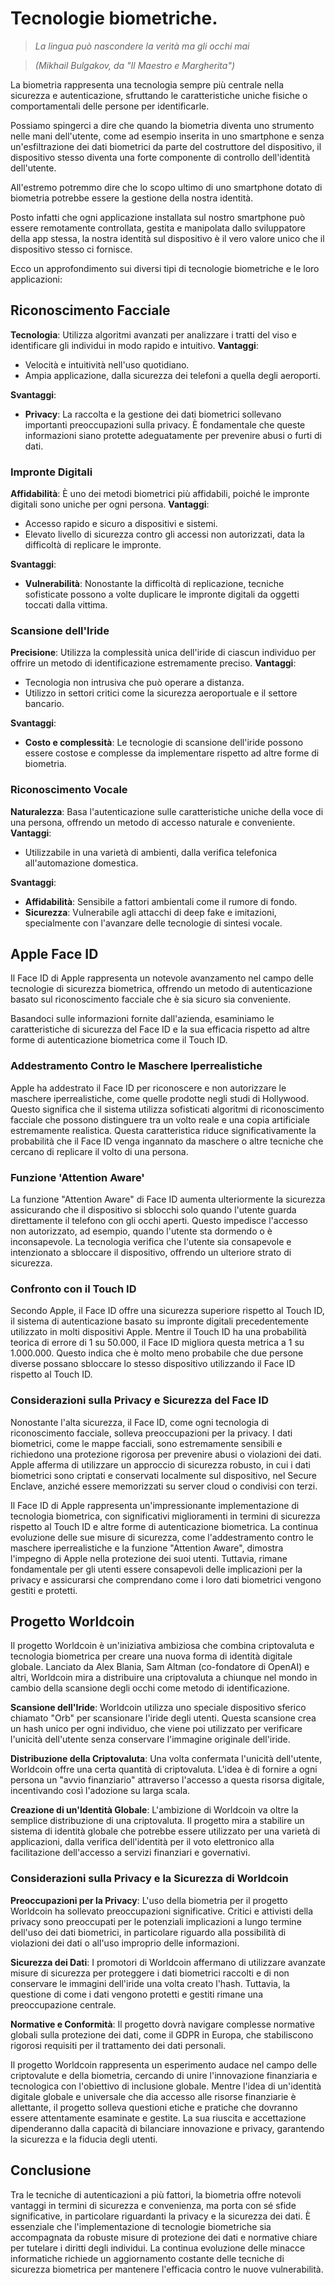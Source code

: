 <!-- \cleardoublepage -->


# Tecnologie biometriche.

> *La lingua può nascondere la verità ma gli occhi mai* 

> *(Mikhail Bulgakov, da "Il Maestro e Margherita")*




La biometria rappresenta una tecnologia sempre più centrale nella sicurezza e autenticazione, sfruttando le caratteristiche uniche fisiche o comportamentali delle persone per identificarle. 

Possiamo spingerci a dire che quando la biometria diventa uno strumento nelle mani dell'utente, come ad esempio inserita in uno smartphone e senza un'esfiltrazione dei dati biometrici da parte del costruttore del dispositivo, il dispositivo stesso diventa una forte componente di controllo dell'identità dell'utente. 

All'estremo potremmo dire che lo scopo ultimo di uno smartphone dotato di biometria potrebbe essere la gestione della nostra identità.

Posto infatti che ogni applicazione installata sul nostro smartphone può essere remotamente controllata, gestita e manipolata dallo sviluppatore della app stessa, la nostra identità sul dispositivo è il vero valore unico che il dispositivo stesso ci fornisce.

Ecco un approfondimento sui diversi tipi di tecnologie biometriche e le loro applicazioni:

## Riconoscimento Facciale

**Tecnologia**: Utilizza algoritmi avanzati per analizzare i tratti del viso e identificare gli individui in modo rapido e intuitivo. 
**Vantaggi**:
- Velocità e intuitività nell'uso quotidiano.
- Ampia applicazione, dalla sicurezza dei telefoni a quella degli aeroporti.

**Svantaggi**:
- **Privacy**: La raccolta e la gestione dei dati biometrici sollevano importanti preoccupazioni sulla privacy. È fondamentale che queste informazioni siano protette adeguatamente per prevenire abusi o furti di dati.

### Impronte Digitali
**Affidabilità**: È uno dei metodi biometrici più affidabili, poiché le impronte digitali sono uniche per ogni persona.
**Vantaggi**:
- Accesso rapido e sicuro a dispositivi e sistemi.
- Elevato livello di sicurezza contro gli accessi non autorizzati, data la difficoltà di replicare le impronte.

**Svantaggi**:
- **Vulnerabilità**: Nonostante la difficoltà di replicazione, tecniche sofisticate possono a volte duplicare le impronte digitali da oggetti toccati dalla vittima.

### Scansione dell'Iride
**Precisione**: Utilizza la complessità unica dell'iride di ciascun individuo per offrire un metodo di identificazione estremamente preciso.
**Vantaggi**:
- Tecnologia non intrusiva che può operare a distanza.
- Utilizzo in settori critici come la sicurezza aeroportuale e il settore bancario.

**Svantaggi**:
- **Costo e complessità**: Le tecnologie di scansione dell'iride possono essere costose e complesse da implementare rispetto ad altre forme di biometria.

### Riconoscimento Vocale
**Naturalezza**: Basa l'autenticazione sulle caratteristiche uniche della voce di una persona, offrendo un metodo di accesso naturale e conveniente.
**Vantaggi**:
- Utilizzabile in una varietà di ambienti, dalla verifica telefonica all'automazione domestica.

**Svantaggi**:
- **Affidabilità**: Sensibile a fattori ambientali come il rumore di fondo.
- **Sicurezza**: Vulnerabile agli attacchi di deep fake e imitazioni, specialmente con l'avanzare delle tecnologie di sintesi vocale.

## Apple Face ID

Il Face ID di Apple rappresenta un notevole avanzamento nel campo delle tecnologie di sicurezza biometrica, offrendo un metodo di autenticazione basato sul riconoscimento facciale che è sia sicuro sia conveniente. 

Basandoci sulle informazioni fornite dall'azienda, esaminiamo le caratteristiche di sicurezza del Face ID e la sua efficacia rispetto ad altre forme di autenticazione biometrica come il Touch ID.

### **Addestramento Contro le Maschere Iperrealistiche**
Apple ha addestrato il Face ID per riconoscere e non autorizzare le maschere iperrealistiche, come quelle prodotte negli studi di Hollywood. Questo significa che il sistema utilizza sofisticati algoritmi di riconoscimento facciale che possono distinguere tra un volto reale e una copia artificiale estremamente realistica. Questa caratteristica riduce significativamente la probabilità che il Face ID venga ingannato da maschere o altre tecniche che cercano di replicare il volto di una persona.

### **Funzione 'Attention Aware'**
La funzione "Attention Aware" di Face ID aumenta ulteriormente la sicurezza assicurando che il dispositivo si sblocchi solo quando l'utente guarda direttamente il telefono con gli occhi aperti. Questo impedisce l'accesso non autorizzato, ad esempio, quando l'utente sta dormendo o è inconsapevole. La tecnologia verifica che l'utente sia consapevole e intenzionato a sbloccare il dispositivo, offrendo un ulteriore strato di sicurezza.

### **Confronto con il Touch ID**
Secondo Apple, il Face ID offre una sicurezza superiore rispetto al Touch ID, il sistema di autenticazione basato su impronte digitali precedentemente utilizzato in molti dispositivi Apple. Mentre il Touch ID ha una probabilità teorica di errore di 1 su 50.000, il Face ID migliora questa metrica a 1 su 1.000.000. Questo indica che è molto meno probabile che due persone diverse possano sbloccare lo stesso dispositivo utilizzando il Face ID rispetto al Touch ID.

### Considerazioni sulla Privacy e Sicurezza del Face ID
Nonostante l'alta sicurezza, il Face ID, come ogni tecnologia di riconoscimento facciale, solleva preoccupazioni per la privacy. I dati biometrici, come le mappe facciali, sono estremamente sensibili e richiedono una protezione rigorosa per prevenire abusi o violazioni dei dati. Apple afferma di utilizzare un approccio di sicurezza robusto, in cui i dati biometrici sono criptati e conservati localmente sul dispositivo, nel Secure Enclave, anziché essere memorizzati su server cloud o condivisi con terzi.



Il Face ID di Apple rappresenta un'impressionante implementazione di tecnologia biometrica, con significativi miglioramenti in termini di sicurezza rispetto al Touch ID e altre forme di autenticazione biometrica. La continua evoluzione delle sue misure di sicurezza, come l'addestramento contro le maschere iperrealistiche e la funzione "Attention Aware", dimostra l'impegno di Apple nella protezione dei suoi utenti. Tuttavia, rimane fondamentale per gli utenti essere consapevoli delle implicazioni per la privacy e assicurarsi che comprendano come i loro dati biometrici vengono gestiti e protetti.




## Progetto Worldcoin

Il progetto Worldcoin è un'iniziativa ambiziosa che combina criptovaluta e tecnologia biometrica per creare una nuova forma di identità digitale globale. Lanciato da Alex Blania, Sam Altman (co-fondatore di OpenAI) e altri, Worldcoin mira a distribuire una criptovaluta a chiunque nel mondo in cambio della scansione degli occhi come metodo di identificazione. 

**Scansione dell'Iride**: Worldcoin utilizza uno speciale dispositivo sferico chiamato "Orb" per scansionare l'iride degli utenti. Questa scansione crea un hash unico per ogni individuo, che viene poi utilizzato per verificare l'unicità dell'utente senza conservare l'immagine originale dell'iride. 

**Distribuzione della Criptovaluta**: Una volta confermata l'unicità dell'utente, Worldcoin offre una certa quantità di criptovaluta. L'idea è di fornire a ogni persona un "avvio finanziario" attraverso l'accesso a questa risorsa digitale, incentivando così l'adozione su larga scala.

**Creazione di un'Identità Globale**: L'ambizione di Worldcoin va oltre la semplice distribuzione di una criptovaluta. Il progetto mira a stabilire un sistema di identità globale che potrebbe essere utilizzato per una varietà di applicazioni, dalla verifica dell'identità per il voto elettronico alla facilitazione dell'accesso a servizi finanziari e governativi.

### Considerazioni sulla Privacy e la Sicurezza di Worldcoin

**Preoccupazioni per la Privacy**: L'uso della biometria per il progetto Worldcoin ha sollevato preoccupazioni significative. Critici e attivisti della privacy sono preoccupati per le potenziali implicazioni a lungo termine dell'uso dei dati biometrici, in particolare riguardo alla possibilità di violazioni dei dati o all'uso improprio delle informazioni.

**Sicurezza dei Dati**: I promotori di Worldcoin affermano di utilizzare avanzate misure di sicurezza per proteggere i dati biometrici raccolti e di non conservare le immagini dell'iride una volta creato l'hash. Tuttavia, la questione di come i dati vengono protetti e gestiti rimane una preoccupazione centrale.

**Normative e Conformità**: Il progetto dovrà navigare complesse normative globali sulla protezione dei dati, come il GDPR in Europa, che stabiliscono rigorosi requisiti per il trattamento dei dati personali.


Il progetto Worldcoin rappresenta un esperimento audace nel campo delle criptovalute e della biometria, cercando di unire l'innovazione finanziaria e tecnologica con l'obiettivo di inclusione globale. Mentre l'idea di un'identità digitale globale e universale che dia accesso alle risorse finanziarie è allettante, il progetto solleva questioni etiche e pratiche che dovranno essere attentamente esaminate e gestite. La sua riuscita e accettazione dipenderanno dalla capacità di bilanciare innovazione e privacy, garantendo la sicurezza e la fiducia degli utenti.

## Conclusione


Tra le tecniche di autenticazioni a più fattori, la biometria offre notevoli vantaggi in termini di sicurezza e convenienza, ma porta con sé sfide significative, in particolare riguardanti la privacy e la sicurezza dei dati. È essenziale che l'implementazione di tecnologie biometriche sia accompagnata da robuste misure di protezione dei dati e normative chiare per tutelare i diritti degli individui. La continua evoluzione delle minacce informatiche richiede un aggiornamento costante delle tecniche di sicurezza biometrica per mantenere l'efficacia contro le nuove vulnerabilità.

<!-- non rimuovere il commento newpage -->
<!-- \newpage -->


